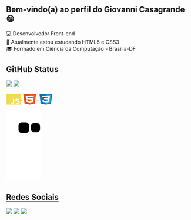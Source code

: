 ## Bem-vindo(a) ao perfil do Giovanni Casagrande 😁

 <p> 💻 Desenvolvedor Front-end <br>
     🌱 Atualmente estou estudando HTML5 e CSS3 <br>
     🎓 Formado em Ciência da Computação - Brasília-DF </p>
    
## GitHub Status     

 <div>
  <a href="https://github.com/GiCasagrande">
  <img height="180em" src="https://github-readme-stats.vercel.app/api?username=GiCasagrande&show_icons=true&theme=tokyonight&include_all_commits=true&count_private=true"/>
  <img height="180em" src="https://github-readme-stats.vercel.app/api/top-langs/?username=GiCasagrande&layout=compact&langs_count=6&theme=tokyonight"/>
</div>
<div style="display: inline_block"><br>
  <img align="center" alt="Js" height="30" width="40" src="https://raw.githubusercontent.com/devicons/devicon/master/icons/javascript/javascript-plain.svg">
  <img align="center" alt="HTML" height="30" width="40" src="https://raw.githubusercontent.com/devicons/devicon/master/icons/html5/html5-original.svg">
  <img align="center" alt="CSS" height="30" width="40" src="https://raw.githubusercontent.com/devicons/devicon/master/icons/css3/css3-original.svg">
</div>
 
 ![Snake animation](https://github.com/GiCasagrande/GiCasagrande/blob/output/github-contribution-grid-snake.svg)
 
## Redes Sociais
 
<div> 
  <a href="https://instagram.com/casa_gr" target="_blank"><img src="https://img.shields.io/badge/-Instagram-%23E4405F?style=for-the-badge&logo=instagram&logoColor=white" target="_blank"></a>
  <a href = "mailto:dev.gcasagrande@gmail.com"><img src="https://img.shields.io/badge/-Gmail-%23333?style=for-the-badge&logo=gmail&logoColor=white" target="_blank"></a>
  <a href="https://www.linkedin.com/in/giovanni-casagrande/" target="_blank"><img src="https://img.shields.io/badge/-LinkedIn-%230077B5?style=for-the-badge&logo=linkedin&logoColor=white" target="_blank"></a> 
</div>
